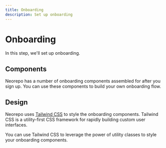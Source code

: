 ```yaml
---
title: Onboarding
description: Set up onboarding
---
```


# Onboarding

In this step, we'll set up onboarding.

## Components

Neorepo has a number of onboarding components assembled for after you sign up. You can use these components to build your own onboarding flow.

## Design

Neorepo uses [Tailwind CSS](https://tailwindcss.com/) to style the onboarding components. Tailwind CSS is a utility-first CSS framework for rapidly building custom user interfaces.

You can use Tailwind CSS to leverage the power of utility classes to style your onboarding components.
